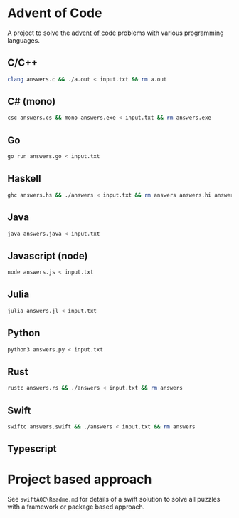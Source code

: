 Advent of Code
==============

A project to solve the
[advent of code](https://adventofcode.com)
problems with various programming languages.

C/C++
-----
```sh
clang answers.c && ./a.out < input.txt && rm a.out
```

C# (mono)
---------
```sh
csc answers.cs && mono answers.exe < input.txt && rm answers.exe
```

Go
---
```sh
go run answers.go < input.txt
```

Haskell
-------
```sh
ghc answers.hs && ./answers < input.txt && rm answers answers.hi answers.o
```

Java
----
```sh
java answers.java < input.txt
```

Javascript (node)
-----------------
```sh
node answers.js < input.txt
```

Julia
-----
```sh
julia answers.jl < input.txt
```

Python
------
```sh
python3 answers.py < input.txt
```

Rust
----
```sh
rustc answers.rs && ./answers < input.txt && rm answers
```

Swift
-----
```sh
swiftc answers.swift && ./answers < input.txt && rm answers
```

Typescript
----------

Project based approach
======================

See `swiftAOC\Readme.md` for details of a swift solution to solve all puzzles
with a framework or package based approach.